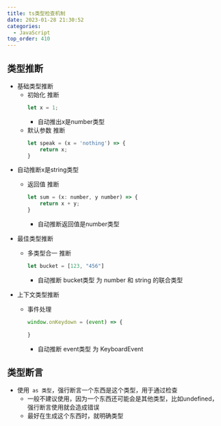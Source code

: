 ```yaml
---
title: ts类型检查机制
date: 2023-01-28 21:30:52
categories:
  - JavaScript
top_order: 410
---
```


## 类型推断

- 基础类型推断
    - 初始化 推断
        ```js
        let x = 1;
        ```
        - 自动推出x是number类型
    - 默认参数 推断
        ```js
        let speak = (x = 'nothing') => {
            return x;
        }
        ```

<!--more-->

- 自动推断x是string类型
    - 返回值 推断
        ```js
        let sum = (x: number, y number) => {
            return x + y;
        }
        ```
        - 自动推断返回值是number类型

- 最佳类型推断
    - 多类型合一 推断
        ```js
        let bucket = [123, "456"]
        ```
        - 自动推断 bucket类型 为 number 和 string 的联合类型

- 上下文类型推断
    - 事件处理
        ```js
        window.onKeydown = (event) => {
            
        }
        ```
        - 自动推断 event类型 为 KeyboardEvent

## 类型断言

- 使用` as 类型`，强行断言一个东西是这个类型，用于通过检查
    - 一般不建议使用，因为一个东西还可能会是其他类型，比如undefined，强行断言使用就会造成错误
    - 最好在生成这个东西时，就明确类型